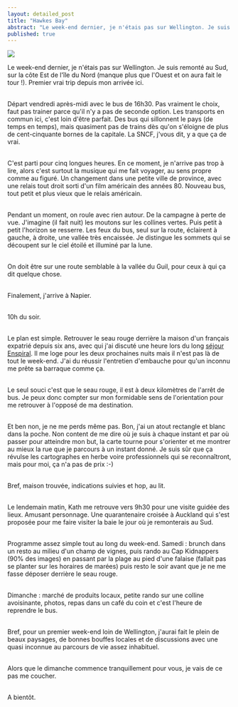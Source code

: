 ```yaml
---
layout: detailed_post
title: "Hawkes Bay"
abstract: "Le week-end dernier, je n'étais pas sur Wellington. Je suis remonté au Sud, sur la côte Est de l'île du Nord (manque plus que l'Ouest et on aura fait le tour !). Premier vrai trip depuis mon arrivée ici."
published: true
---
```

[<img src="http://vaevictis.smugmug.com/Landscape/Hawkes-bay/i-j4XRbxK/0/S/DSC2094-S.jpg">](http://vaevictis.smugmug.com/Landscape/Hawkes-bay/23470212_zBhw4W#!i=1896671675&k=VFwrDX7)

Le week-end dernier, je n'étais pas sur Wellington. Je suis remonté au Sud, sur la côte Est de l'île du Nord (manque plus que l'Ouest et on aura fait le tour !). Premier vrai trip depuis mon arrivée ici.
<br />
<br />

Départ vendredi après-midi avec le bus de 16h30. Pas vraiment le choix, faut pas trainer parce qu'il n'y a pas de seconde option. Les transports en commun ici, c'est loin d'être parfait. Des bus qui sillonnent le pays (de temps en temps), mais quasiment pas de trains dès qu'on s'éloigne de plus de cent-cinquante bornes de la capitale. La SNCF, j'vous dit, y a que ça de vrai.
<br />
<br />

C'est parti pour cinq longues heures. En ce moment, je n'arrive pas trop à lire, alors c'est surtout la musique qui me fait voyager, au sens propre comme au figuré. Un changement dans une petite ville de province, avec une relais tout droit sorti d'un film américain des années 80. Nouveau bus, tout petit et plus vieux que le relais américain.
<br />
<br />

Pendant un moment, on roule avec rien autour. De la campagne à perte de vue. J'imagine (il fait nuit) les moutons sur les collines vertes. Puis petit à petit l'horizon se resserre. Les feux du bus, seul sur la route, éclairent à gauche, à droite, une vallée très encaissée. Je distingue les sommets qui se découpent sur le ciel étoilé et illuminé par la lune.
<br />
<br />

On doit être sur une route semblable à la vallée du Guil, pour ceux à qui ça dit quelque chose.
<br />
<br />

Finalement, j'arrive à Napier. 
<br />
<br />

10h du soir. 
<br />
<br />

Le plan est simple. Retrouver le seau rouge derrière la maison d'un français expatrié depuis six ans, avec qui j'ai discuté une heure lors du long [séjour Enspiral](/2012/05/30/welesley.html). Il me loge pour les deux prochaines nuits mais il n'est pas là de tout le week-end. J'ai du réussir l'entretien d'embauche pour qu'un inconnu me prête sa barraque comme ça.
<br />
<br />

Le seul souci c'est que le seau rouge, il est à deux kilomètres de l'arrêt de bus. Je peux donc compter sur mon formidable sens de l'orientation pour me retrouver à l'opposé de ma destination.
<br />
<br />

Et ben non, je ne me perds même pas. Bon, j'ai un atout rectangle et blanc dans la poche. Non content de me dire où je suis à chaque instant et par où passer pour atteindre mon but, la carte tourne pour s'orienter et me montrer au mieux la rue que je parcours à un instant donné. Je suis sûr que ça révulse les cartographes en herbe voire professionnels qui se reconnaîtront, mais pour moi, ça n'a pas de prix :-)
<br />
<br />

Bref, maison trouvée, indications suivies et hop, au lit.
<br />
<br />

Le lendemain matin, Kath me retrouve vers 9h30 pour une visite guidée des lieux. Amusant personnage. Une quarantenaire croisée à Auckland qui s'est proposée pour me faire visiter la baie le jour où je remonterais au Sud.
<br />
<br />

Programme assez simple tout au long du week-end. Samedi : brunch dans un resto au milieu d'un champ de vignes, puis rando au Cap Kidnappers (90% des images) en passant par la plage au pied d'une falaise (fallait pas se planter sur les horaires de marées) puis resto le soir avant que je ne me fasse déposer derrière le seau rouge.
<br />
<br />

Dimanche : marché de produits locaux, petite rando sur une colline avoisinante, photos, repas dans un café du coin et c'est l'heure de reprendre le bus.
<br />
<br />

Bref, pour un premier week-end loin de Wellington, j'aurai fait le plein de beaux paysages, de bonnes bouffes locales et de discussions avec une quasi inconnue au parcours de vie assez inhabituel.
<br />
<br />

Alors que le dimanche commence tranquillement pour vous, je vais de ce pas me coucher.
<br />
<br />

A bientôt.